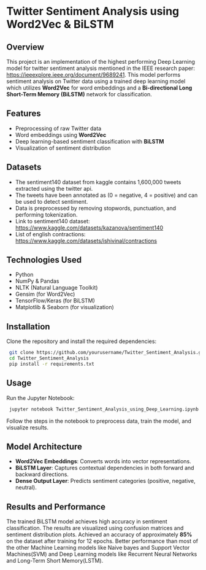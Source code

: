 # Twitter Sentiment Analysis using Word2Vec & BiLSTM

## Overview
This project is an implementation of the highest performing Deep Learning model for twitter sentiment analysis mentioned in the IEEE research paper: https://ieeexplore.ieee.org/document/9689241. 
This model performs sentiment analysis on Twitter data using a trained deep learning model which utilizes **Word2Vec** for word embeddings and a **Bi-directional Long Short-Term Memory (BiLSTM)** network for classification.

## Features
- Preprocessing of raw Twitter data
- Word embeddings using **Word2Vec**
- Deep learning-based sentiment classification with **BiLSTM**
- Visualization of sentiment distribution

## Datasets
- The sentiment140 dataset from kaggle contains 1,600,000 tweets extracted using the twitter api.
- The tweets have been annotated as (0 = negative, 4 = positive) and can be used to detect sentiment.
- Data is preprocessed by removing stopwords, punctuation, and performing tokenization.
- Link to sentiment140 dataset: https://www.kaggle.com/datasets/kazanova/sentiment140
- List of english contractions: https://www.kaggle.com/datasets/ishivinal/contractions

## Technologies Used
- Python
- NumPy & Pandas
- NLTK (Natural Language Toolkit)
- Gensim (for Word2Vec)
- TensorFlow/Keras (for BiLSTM)
- Matplotlib & Seaborn (for visualization)

## Installation
Clone the repository and install the required dependencies:
```bash
 git clone https://github.com/yourusername/Twitter_Sentiment_Analysis.git
 cd Twitter_Sentiment_Analysis
 pip install -r requirements.txt
```

## Usage
Run the Jupyter Notebook:
```bash
 jupyter notebook Twitter_Sentiment_Analysis_using_Deep_Learning.ipynb
```
Follow the steps in the notebook to preprocess data, train the model, and visualize results.

## Model Architecture
- **Word2Vec Embeddings**: Converts words into vector representations.
- **BiLSTM Layer**: Captures contextual dependencies in both forward and backward directions.
- **Dense Output Layer**: Predicts sentiment categories (positive, negative, neutral).

## Results and Performance
The trained BiLSTM model achieves high accuracy in sentiment classification. The results are visualized using confusion matrices and sentiment distribution plots.
Achieved an accuracy of approximately **85%** on the dataset after training for 12 epochs. Better performance than most of the other Machine Learning models like Naive bayes and Support Vector Machines(SVM) and Deep Learning models like Recurrent Neural Networks and Long-Term Short Memory(LSTM).


